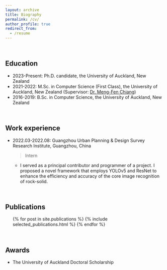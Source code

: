 ```yaml
---
layout: archive
title: Biography
permalink: /cv/
author_profile: true
redirect_from:
  - /resume
---
```



<br>

## Education
* 2023-Present: Ph.D. candidate, the University of Auckland, New Zealand
* 2021-2022: M.Sc. in Computer Science (First Class), the University of Auckland, New Zealand (Supervisor: [Dr. Meng-Fen Chiang](https://ankechiang.github.io/))
* 2016-2019: B.Sc. in Computer Science, the University of Auckland, New Zealand

<br>

## Work experience
* 2022.03-2022.08: Guangzhou Urban Planning & Design Survey Research Institute, Guangzhou, China
  > Intern
  * I served as a principal contributor and programmer of a project. I proposed a novel framework that employs YOLOv5 and ResNet to enhance the efficiency and accuracy of the core image recognition of rock-solid.

<br>

## Publications
  <ul>{% for post in site.publications %}
    {% include selected_publications.html %}
  {% endfor %}</ul>
  
<br>

## Awards
* The University of Auckland Doctoral Scholarship
 
